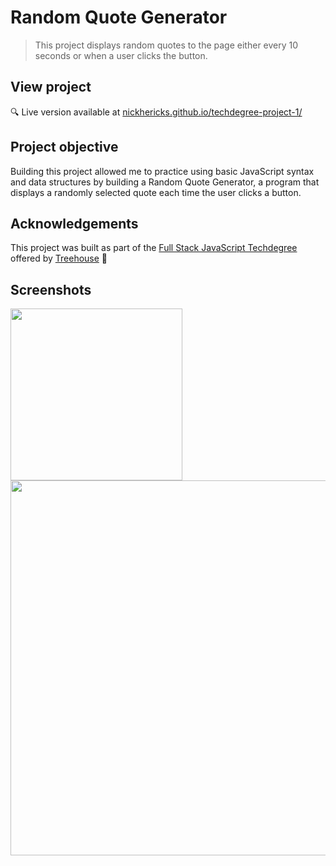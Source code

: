 # Random Quote Generator
> This project displays random quotes to the page either every 10 seconds or when a user clicks the button.

## View project
 :mag: Live version available at [nickhericks.github.io/techdegree-project-1/](https://nickhericks.github.io/techdegree-project-1/)

 ## Project objective
 Building this project allowed me to practice using basic JavaScript syntax and data structures by building a Random Quote Generator, a program that displays a randomly selected quote each time the user clicks a button.

<!-- ## Features
What makes your project stand out? (screenshots if beneficial)

- [x] Offline support
- [x] Cross-platform
- [x] Awesome sounds
- [x] No signup/login required
- [ ] Auto launch
- [ ] Auto updates -->

<!-- ## Code Example
Show what the library does as concisely as possible, developers should be able to figure out how your project solves their problem by looking at the code example. Make sure the API you are showing off is obvious, and that your code is short and concise. -->


## Acknowledgements
This project was built as part of the [Full Stack JavaScript Techdegree](https://join.teamtreehouse.com/techdegree/) offered by [Treehouse](https://teamtreehouse.com) :raised_hands:

## Screenshots
<img src="https://res.cloudinary.com/dtqevfsxh/image/upload/v1550087279/portfolio/random-quote-generator-mobile.png" width="275px"><img src="https://res.cloudinary.com/dtqevfsxh/image/upload/v1550086727/portfolio/random-quote-generator.png" width="600px">
